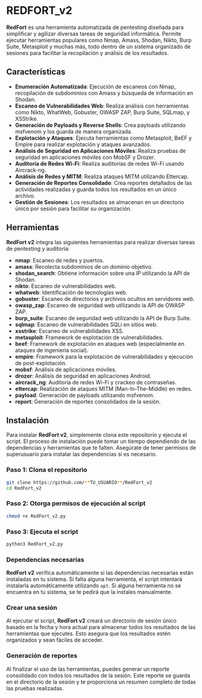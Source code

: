 # REDFORT_v2

**RedFort** es una herramienta automatizada de pentesting diseñada para simplificar y agilizar diversas tareas de seguridad informática. Permite ejecutar herramientas populares como Nmap, Amass, Shodan, Nikto, Burp Suite, Metasploit y muchas más, todo dentro de un sistema organizado de sesiones para facilitar la recopilación y análisis de los resultados.

## Características

- **Enumeración Automatizada**: Ejecución de escaneos con Nmap, recopilación de subdominios con Amass y búsqueda de información en Shodan.
- **Escaneo de Vulnerabilidades Web**: Realiza análisis con herramientas como Nikto, WhatWeb, Gobuster, OWASP ZAP, Burp Suite, SQLmap, y XSStrike.
- **Generación de Payloads y Reverse Shells**: Crea payloads utilizando msfvenom y los guarda de manera organizada.
- **Explotación y Ataques**: Ejecuta herramientas como Metasploit, BeEF y Empire para realizar explotación y ataques avanzados.
- **Análisis de Seguridad en Aplicaciones Móviles**: Realiza pruebas de seguridad en aplicaciones móviles con MobSF y Drozer.
- **Auditoría de Redes Wi-Fi**: Realiza auditorías de redes Wi-Fi usando Aircrack-ng.
- **Análisis de Redes y MITM**: Realiza ataques MITM utilizando Ettercap.
- **Generación de Reportes Consolidado**: Crea reportes detallados de las actividades realizadas y guarda todos los resultados en un único archivo.
- **Gestión de Sesiones**: Los resultados se almacenan en un directorio único por sesión para facilitar su organización.

## Herramientas

**RedFort v2** integra las siguientes herramientas para realizar diversas tareas de pentesting y auditoría:

- **nmap**: Escaneo de redes y puertos.
- **amass**: Recolecta subdominios de un dominio objetivo.
- **shodan_search**: Obtiene información sobre una IP utilizando la API de Shodan.
- **nikto**: Escaneo de vulnerabilidades web.
- **whatweb**: Identificación de tecnologías web.
- **gobuster**: Escaneo de directorios y archivos ocultos en servidores web.
- **owasp_zap**: Escaneo de seguridad web utilizando la API de OWASP ZAP.
- **burp_suite**: Escaneo de seguridad web utilizando la API de Burp Suite.
- **sqlmap**: Escaneo de vulnerabilidades SQLi en sitios web.
- **xsstrike**: Escaneo de vulnerabilidades XSS.
- **metasploit**: Framework de explotación de vulnerabilidades.
- **beef**: Framework de explotación en ataques web (especialmente en ataques de ingeniería social).
- **empire**: Framework para la explotación de vulnerabilidades y ejecución de post-explotación.
- **mobsf**: Análisis de aplicaciones móviles.
- **drozer**: Análisis de seguridad en aplicaciones Android.
- **aircrack_ng**: Auditoría de redes Wi-Fi y crackeo de contraseñas.
- **ettercap**: Realización de ataques MITM (Man-In-The-Middle) en redes.
- **payload**: Generación de payloads utilizando msfvenom.
- **report**: Generación de reportes consolidados de la sesión.

## Instalación

Para instalar **RedFort v2**, simplemente clona este repositorio y ejecuta el script. El proceso de instalación puede tomar un tiempo dependiendo de las dependencias y herramientas que te falten. Asegúrate de tener permisos de superusuario para instalar las dependencias si es necesario.

### Paso 1: Clona el repositorio
```bash
git clone https://github.com/**TU_USUARIO**/RedFort_v2
cd RedFort_v2
```

### Paso 2: Otorga permisos de ejecución al script
```bash
chmod +x RedFort_v2.py
```

### Paso 3: Ejecuta el script
```bash
python3 RedFort_v2.py
```

### Dependencias necesarias

**RedFort v2** verifica automáticamente si las dependencias necesarias están instaladas en tu sistema. Si falta alguna herramienta, el script intentará instalarla automáticamente utilizando `apt`. Si alguna herramienta no se encuentra en tu sistema, se te pedirá que la instales manualmente.

### Crear una sesión

Al ejecutar el script, **RedFort v2** creará un directorio de sesión único basado en la fecha y hora actual para almacenar todos los resultados de las herramientas que ejecutes. Esto asegura que los resultados estén organizados y sean fáciles de acceder.

### Generación de reportes

Al finalizar el uso de las herramientas, puedes generar un reporte consolidado con todos los resultados de la sesión. Este reporte se guarda en el directorio de la sesión y te proporciona un resumen completo de todas las pruebas realizadas.
